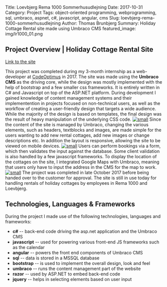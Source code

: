Title: Loevbjerg Rema 1000 Sommerhusudlejning
Date: 2017-10-31
Category: Project
Tags: object-oriented programming, webprogramming, sql, umbraco, aspnet, c#, javascript, angular, cms
Slug: loevbjerg-rema-1000-sommerhusudlejning
Author: Thomas Brunbjerg
Summary: Holiday Cottage Rental site made using Umbraco CMS
featured_image: img/lr1000_01.png

## **Project Overview |** Holiday Cottage Rental Site

[Link to the site](http://www.lovbjerg-rema1000-sommerhus.dk/)

This project was completed during my 3-month internship as a web-developer at [CodeOptimus](https://www.codeoptimus.dk/) in 2017. The site was made using the **Umbraco CMS** as the driving core, while the design was mostly implemented with the help of bootstrap and a few smaller css frameworks. It is entirely written in C# and Javascript on top of the ASP.NET platform. During development I gained knowledge of content management systems and their implementention in projects focused on non-technical users, as well as the workflow of creating a user-friendly design that targets a wide audience. While the majority of the design is based on templates, the final design was the result of heavy manipulation of the underlying CSS code. 
[![small]({filename}/img/lr1000_03.png)]({filename}/img/lr1000_03.png)
Since the content of the site is managed by Umbraco, changing the various elements, such as headers, textblocks and images, are made simple for the users wanting to add new rental cottages, add new images or change descriptions etc. In addition the layout is responsive, allowing the site to be viewed on mobile devices.
[![small]({filename}/img/lr1000_04.png)]({filename}/img/lr1000_04.png)
Users can perform bookings via a form, which then validates the input against the database. Some client validation is also handled by a few javascript frameworks. To display the location of the cottages on the site, I integrated Google Maps with Umbraco, meaning that users only have to input the address in the CMS for the map to work. 
[![small]({filename}/img/lr1000_05.png)]({filename}/img/lr1000_05.png)
The project was completed in late October 2017 before being handed over to the customer for approval. The site is still in use today for handling rentals of holiday cottages by employees in Rema 1000 and Loevbjerg. 

## Technologies, Languages & Frameworks

During the project I made use of the following technologies, languages and frameworks:

- **c#** -- back-end code driving the asp.net application and the Umbraco CMS
- **javascript** -- used for powering various front-end JS frameworks such as the calendar
- **angular** -- powers the front end components of Umbraco CMS
- **sql** -- data is stored in a MSSQL database
- **bootstrap** -- is used to implement the overall design, look and feel
- **umbraco** -- runs the content management part of the website
- **razor** -- used by ASP.NET to embed back-end code
- **jquery** -- helps in selecting elements based on user input
